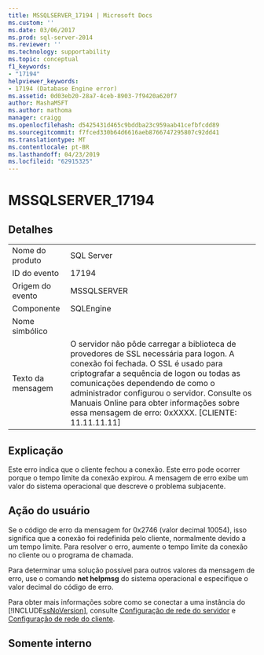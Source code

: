 ```yaml
---
title: MSSQLSERVER_17194 | Microsoft Docs
ms.custom: ''
ms.date: 03/06/2017
ms.prod: sql-server-2014
ms.reviewer: ''
ms.technology: supportability
ms.topic: conceptual
f1_keywords:
- "17194"
helpviewer_keywords:
- 17194 (Database Engine error)
ms.assetid: 0d03eb20-28a7-4ceb-8903-7f9420a620f7
author: MashaMSFT
ms.author: mathoma
manager: craigg
ms.openlocfilehash: d5425431d465c9bddba23c959aab41cefbfcdd89
ms.sourcegitcommit: f7fced330b64d6616aeb8766747295807c92dd41
ms.translationtype: MT
ms.contentlocale: pt-BR
ms.lasthandoff: 04/23/2019
ms.locfileid: "62915325"
---
```

# <a name="mssqlserver17194"></a>MSSQLSERVER_17194
    
## <a name="details"></a>Detalhes  
  
|||  
|-|-|  
|Nome do produto|SQL Server|  
|ID do evento|17194|  
|Origem do evento|MSSQLSERVER|  
|Componente|SQLEngine|  
|Nome simbólico||  
|Texto da mensagem|O servidor não pôde carregar a biblioteca de provedores de SSL necessária para logon. A conexão foi fechada. O SSL é usado para criptografar a sequência de logon ou todas as comunicações dependendo de como o administrador configurou o servidor. Consulte os Manuais Online para obter informações sobre essa mensagem de erro:  0xXXXX. [CLIENTE: 11.11.11.11]|  
  
## <a name="explanation"></a>Explicação  
 Este erro indica que o cliente fechou a conexão. Este erro pode ocorrer porque o tempo limite da conexão expirou. A mensagem de erro exibe um valor do sistema operacional que descreve o problema subjacente.  
  
## <a name="user-action"></a>Ação do usuário  
 Se o código de erro da mensagem for 0x2746 (valor decimal 10054), isso significa que a conexão foi redefinida pelo cliente, normalmente devido a um tempo limite. Para resolver o erro, aumente o tempo limite da conexão no cliente ou o programa de chamada.  
  
 Para determinar uma solução possível para outros valores da mensagem de erro, use o comando **net helpmsg** do sistema operacional e especifique o valor decimal do código de erro.  
  
 Para obter mais informações sobre como se conectar a uma instância do [!INCLUDE[ssNoVersion](../../includes/ssnoversion-md.md)], consulte [Configuração de rede do servidor](../../database-engine/configure-windows/server-network-configuration.md) e [Configuração de rede do cliente](../../database-engine/configure-windows/client-network-configuration.md).  
  
## <a name="internal-only"></a>Somente interno  
  
